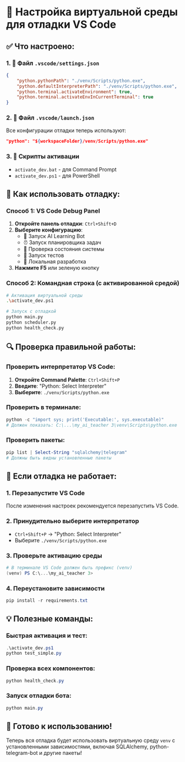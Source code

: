# 🐍 Настройка виртуальной среды для отладки VS Code

## ✅ Что настроено:

### 1. 📁 Файл `.vscode/settings.json`
```json
{
    "python.pythonPath": "./venv/Scripts/python.exe",
    "python.defaultInterpreterPath": "./venv/Scripts/python.exe", 
    "python.terminal.activateEnvironment": true,
    "python.terminal.activateEnvInCurrentTerminal": true
}
```

### 2. 🚀 Файл `.vscode/launch.json` 
Все конфигурации отладки теперь используют:
```json
"python": "${workspaceFolder}/venv/Scripts/python.exe"
```

### 3. 🔧 Скрипты активации
- `activate_dev.bat` - для Command Prompt
- `activate_dev.ps1` - для PowerShell

## 🎯 Как использовать отладку:

### Способ 1: VS Code Debug Panel
1. **Откройте панель отладки**: `Ctrl+Shift+D`
2. **Выберите конфигурацию**:
   - 🤖 Запуск AI Learning Bot
   - ⏰ Запуск планировщика задач  
   - 🏥 Проверка состояния системы
   - 🧪 Запуск тестов
   - 🔧 Локальная разработка
3. **Нажмите F5** или зеленую кнопку

### Способ 2: Командная строка (с активированной средой)
```bash
# Активация виртуальной среды
.\activate_dev.ps1

# Запуск с отладкой
python main.py
python scheduler.py  
python health_check.py
```

## 🔍 Проверка правильной работы:

### Проверить интерпретатор VS Code:
1. **Откройте Command Palette**: `Ctrl+Shift+P`
2. **Введите**: "Python: Select Interpreter"
3. **Выберите**: `./venv/Scripts/python.exe`

### Проверить в терминале:
```powershell
python -c "import sys; print('Executable:', sys.executable)"
# Должен показать: C:\...\my_ai_teacher 3\venv\Scripts\python.exe
```

### Проверить пакеты:
```powershell
pip list | Select-String "sqlalchemy|telegram"
# Должны быть видны установленные пакеты
```

## 🚨 Если отладка не работает:

### 1. Перезапустите VS Code
После изменения настроек рекомендуется перезапустить VS Code.

### 2. Принудительно выберите интерпретатор
- `Ctrl+Shift+P` → "Python: Select Interpreter" 
- Выберите `./venv/Scripts/python.exe`

### 3. Проверьте активацию среды
```powershell
# В терминале VS Code должен быть префикс (venv)
(venv) PS C:\...\my_ai_teacher 3>
```

### 4. Переустановите зависимости
```powershell
pip install -r requirements.txt
```

## 💡 Полезные команды:

### Быстрая активация и тест:
```powershell
.\activate_dev.ps1
python test_simple.py
```

### Проверка всех компонентов:
```powershell
python health_check.py
```

### Запуск отладки бота:
```powershell
python main.py
```

## 🎉 Готово к использованию!

Теперь вся отладка будет использовать виртуальную среду `venv` с установленными зависимостями, включая SQLAlchemy, python-telegram-bot и другие пакеты!
